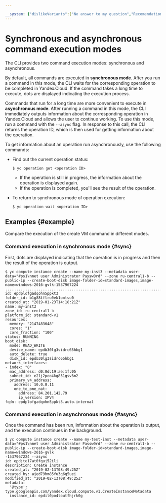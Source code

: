 ```yaml
---

__system: {"dislikeVariants":["No answer to my question","Recomendations didn't help","The content doesn't match title","Other"]}
---
```

# Synchronous and asynchronous command execution modes

The CLI provides two command execution modes: synchronous and asynchronous.

By default, all commands are executed in **synchronous mode**. After you run a command in this mode, the CLI waits for the corresponding operation to be completed in Yandex.Cloud. If the command takes a long time to execute, dots are displayed indicating the execution process.

Commands that run for a long time are more convenient to execute in **asynchronous mode**. After running a command in this mode, the CLI immediately outputs information about the corresponding operation in Yandex.Cloud and allows the user to continue working. To use this mode, run a command with the `--async` flag. In response to this call, the CLI returns the operation ID, which is then used for getting information about the operation.

To get information about an operation run asynchronously, use the following commands:

- Find out the current operation status:

    ```
    $ yc operation get <operation ID>
    ```
    - If the operation is still in progress, the information about the operation is displayed again.
    - If the operation is completed, you'll see the result of the operation.

- To return to synchronous mode of operation execution:

    ```
    $ yc operation wait <operation ID>
    ```

## Examples {#example}

Compare the execution of the create VM command in different modes.

### Command execution in synchronous mode {#sync}

First, dots are displayed indicating that the operation is in progress and then the result of the operation is output.

```
$ yc compute instance create --name my-inst3 --metadata user-data="#ps1\nnet user Administrator Passw0rd" --zone ru-central1-b --public-ip --create-boot-disk image-folder-id=standard-images,image-name=windows-2016-gvlk-1537967224
....................................................................................................................................................................done
id: epdplofgadqohn5ppkt3
folder_id: b1g88tflru0ek1omtsu0
created_at: "2019-01-23T14:18:21Z"
name: my-inst3
zone_id: ru-central1-b
platform_id: standard-v1
resources:
  memory: "2147483648"
  cores: "1"
  core_fraction: "100"
status: RUNNING
boot_disk:
  mode: READ_WRITE
  device_name: epdb30lg3sidrc65hbg1
  auto_delete: true
  disk_id: epdb30lg3sidrc65hbg1
network_interfaces:
- index: "0"
  mac_address: d0:0d:19:ae:1f:05
  subnet_id: e2lj2pco4kg851gsv3n2
  primary_v4_address:
    address: 10.0.0.11
    one_to_one_nat:
      address: 84.201.142.79
      ip_version: IPV4
fqdn: epdplofgadqohn5ppkt3.auto.internal
```

### Command execution in asynchronous mode {#async}

Once the command has been run, information about the operation is output, and the execution continues in the background.

```
$ yc compute instance create --name my-test-inst --metadata user-data="#ps1\nnet user Administrator Passw0rd" --zone ru-central1-b --public-ip --create-boot-disk image-folder-id=standard-images,image-name=windows-2016-gvlk
-1537967224 --async
id: epdjte17at0fguj52ili
description: Create instance
created_at: "2019-02-13T08:49:25Z"
created_by: ajed79hm85fu3g6g5uej
modified_at: "2019-02-13T08:49:25Z"
metadata:
  '@type': type.googleapis.com/yandex.cloud.compute.v1.CreateInstanceMetadata
  instance_id: epdil0po4toutfhjrk0g
```

